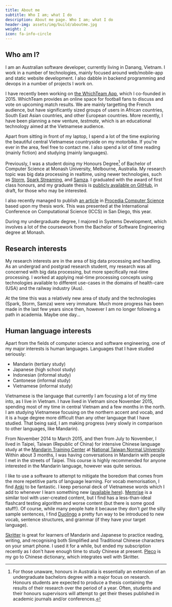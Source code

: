 ```yaml
---
title: About me
subtitle: Who I am; what I do
description: About me page. Who I am; what I do
header-img: assets/img/build/aboutme.jpg
weight: 2
icon: fa-info-circle
---
```


## Who am I?

I am an Australian software developer, currently living in Danang, Vietnam. I work in a number of technologies,
mainly focused around web/mobile-app and static website development. I also dabble in backend programming and devops
in a number of projects I work on.

I have recently been working on [the WhichTeam App](http://which-team.com/), which I co-founded in 2015. WhichTeam provides
an online space for football fans to discuss and vote on upcoming match results. We are mainly targetting the French audience,
but have significantly sized groups of users in African countries, South East Asian countries, and other European countries.
More recently, I have been planning a new venture, _testmate_, which is an educational technology aimed at the Vietnamese
audience.

Apart from sitting in front of my laptop, I spend a lot of the time exploring the beautiful central Vietnamese countryside
on my motorbike. If you're ever in the area, feel free to contact me. I also spend a lot of time reading (mainly fiction)
and studying (mainly languages).

Previously, I was a student doing my Honours Degree[^1] of Bachelor of Computer Science at Monash University, Melbourne,
Australia. My research topic was big data processing in realtime, using newer
technologies, such as [Storm](https://storm.apache.org/), [Spark Streaming](https://spark.apache.org/streaming/), and [Samza](https://samza.apache.org).
I graduated with the award of first class honours, and my graduate thesis is
[publicly available on GitHub](https://github.com/poltak/honours-thesis/raw/master/thesis.pdf), in draft, for those who may be interested.

I also recently managed to publish [an article](http://www.sciencedirect.com/science/article/pii/S1877050916307116) in
[Procedia Computer Science](http://www.journals.elsevier.com/procedia-computer-science) based upon my thesis work.
This was presented at the International Conference on Computational Science (ICCS) in San Diego, this year.

During my undergraduate degree, I majored in Systems Development, which involves a lot of the coursework from the
Bachelor of Software Engineering degree at Monash.

## Research interests

My research interests are in the area of big data processing and handling. As an undergrad and postgrad research student,
my research was all concerned with big data processing, but more specifically real-time processing. I worked at applying
real-time processing concepts using technologies available to different use-cases in the domains of health-care (USA) and
the railway industry (Aus).

At the time this was a relatively new area of study and the technologies (Spark, Storm, Samza)
were very immature. Much more progress has been made in the last few years since then, however I am no longer following
a path in academia. Maybe one day...

## Human language interests

Apart from the fields of computer science and software engineering, one of my major interests is human languages.
Languages that I have studied seriously:

- Mandarin (tertiary study)
- Japanese (high school study)
- Indonesian (informal study)
- Cantonese (informal study)
- Vietnamese (informal study)

Vietnamese is the language that currently I am focusing a lot of my time into, as I live in Vietnam. I have lived in
Vietnam since November 2015, spending most of my time in central Vietnam and a few months in the north. I am studying
Vietnamese focusing on the northern accent and vocab, and it is a huge degree more difficult than any other language
that I have studied. That being said, I am making progress (very slowly in comparison to other languages, like Mandarin).

From November 2014 to March 2015, and then from July to November, I lived in Taipei, Taiwan (Republic of China) for
intensive Chinese language study at the [Mandarin Training Center][1] at [National Taiwan Normal University][2]. Within
about 3 months, I was having conversations in Mandarin with people I met in the streets of Taipei. This course is highly
recommended for anyone interested in the Mandarin language, however was quite serious.

I like to use a software to attempt to mitigate the boredom that comes from the more repetitive parts of language learning.
For vocab memorisation, I find [Anki][10] to be fantastic. I keep personal deck of Vietnamese words which I add to whenever
I learn something new ([available here][11]). [Memrise][12] is a similar tool with user-created content, but I find has a less-than-ideal
flashcard testing algorithm and worse content (but there is some good stuff!). Of course, while many people hate it because
they don't _get_ the silly sample sentences, I find [Duolingo][13] a pretty fun way to be introduced to new vocab, sentence
structures, and grammar (if they have your target language).

[Skritter][4] is great for learners of Mandarin and Japanese to practice reading, writing, and recognising both Simplified
and Traditional Chinese characters on your smart phone. I used it for a while, but ended my subscription recently as I don't have enough time
to study Chinese at present. [Pleco][5] is my go to Chinese dictionary, which integrates well with Skritter.


[^1]: For those unaware, honours in Australia is essentially an extension of an undergraduate bachelors degree with a major focus on research. Honours students are expected to produce a thesis containing the results of their research over the period of a year. Often, students and their honours supervisors will attempt to get their theses published in academic journals and/or conferences.


[1]: https://en.wikipedia.org/wiki/Mandarin_Training_Center               "Wikipedia: Mandarin Training Center"
[2]: https://en.wikipedia.org/wiki/National_Taiwan_Normal_University      "Wikipedia: National Taiwan Normal University"
[3]: https://en.wikipedia.org/wiki/Hangul                                 "Wikipedia: Hangul"
[4]: http://www.skritter.com                                              "Skritter homepage"
[5]: https://www.pleco.com/                                               "Pleco Chinese Dictionary homepage"
[6]: http://chinahistorypodcast.com/                                      "Laszlo Montgomery's China History Podcast"
[7]: https://en.wikipedia.org/wiki/Hanzi                                  "Wikipedia: Hanzi"
[8]: https://en.wikipedia.org/wiki/Hiragana                               "Wikipedia: Hiragana"
[9]: https://en.wikipedia.org/wiki/Katakana                               "Wikipedia: Katakana"
[10]: https://ankiweb.net                                                 "AnkiWeb"
[11]: https://ankiweb.net/shared/info/144766298                           "Vietnamese Anki Deck"
[12]: http://www.memrise.com                                              "Memrise"
[13]: https://www.duolingo.com                                            "Duolingo"
